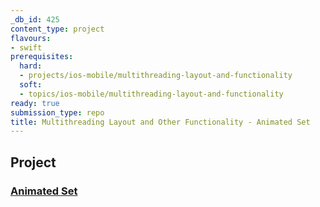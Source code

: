 ```yaml
---
_db_id: 425
content_type: project
flavours:
- swift
prerequisites:
  hard:
  - projects/ios-mobile/multithreading-layout-and-functionality
  soft:
  - topics/ios-mobile/multithreading-layout-and-functionality
ready: true
submission_type: repo
title: Multithreading Layout and Other Functionality - Animated Set
---
```


## Project

### [Animated Set](<Programming%20Project%204_%20Animated%20Set%20(1).pdf>)